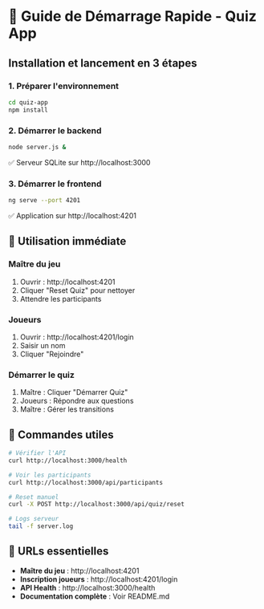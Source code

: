 # 🚀 Guide de Démarrage Rapide - Quiz App

## Installation et lancement en 3 étapes

### 1. Préparer l'environnement
```bash
cd quiz-app
npm install
```

### 2. Démarrer le backend
```bash
node server.js &
```
✅ Serveur SQLite sur http://localhost:3000

### 3. Démarrer le frontend
```bash
ng serve --port 4201
```
✅ Application sur http://localhost:4201

## 🎯 Utilisation immédiate

### Maître du jeu
1. Ouvrir : http://localhost:4201
2. Cliquer "Reset Quiz" pour nettoyer
3. Attendre les participants

### Joueurs
1. Ouvrir : http://localhost:4201/login
2. Saisir un nom
3. Cliquer "Rejoindre"

### Démarrer le quiz
1. Maître : Cliquer "Démarrer Quiz"
2. Joueurs : Répondre aux questions
3. Maître : Gérer les transitions

## 🔧 Commandes utiles

```bash
# Vérifier l'API
curl http://localhost:3000/health

# Voir les participants
curl http://localhost:3000/api/participants

# Reset manuel
curl -X POST http://localhost:3000/api/quiz/reset

# Logs serveur
tail -f server.log
```

## 📱 URLs essentielles

- **Maître du jeu** : http://localhost:4201
- **Inscription joueurs** : http://localhost:4201/login
- **API Health** : http://localhost:3000/health
- **Documentation complète** : Voir README.md